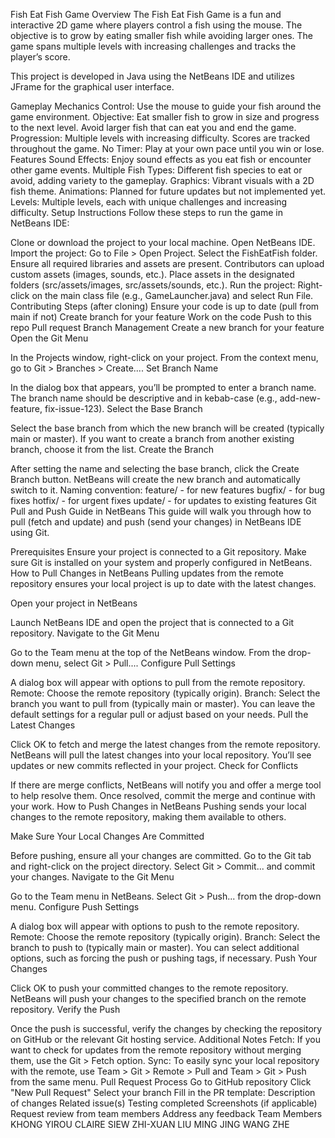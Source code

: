 Fish Eat Fish Game
Overview
The Fish Eat Fish Game is a fun and interactive 2D game where players control a fish using the mouse. The objective is to grow by eating smaller fish while avoiding larger ones. The game spans multiple levels with increasing challenges and tracks the player’s score.

This project is developed in Java using the NetBeans IDE and utilizes JFrame for the graphical user interface.

Gameplay Mechanics
Control: Use the mouse to guide your fish around the game environment.
Objective:
Eat smaller fish to grow in size and progress to the next level.
Avoid larger fish that can eat you and end the game.
Progression:
Multiple levels with increasing difficulty.
Scores are tracked throughout the game.
No Timer: Play at your own pace until you win or lose.
Features
Sound Effects: Enjoy sound effects as you eat fish or encounter other game events.
Multiple Fish Types: Different fish species to eat or avoid, adding variety to the gameplay.
Graphics: Vibrant visuals with a 2D fish theme.
Animations: Planned for future updates but not implemented yet.
Levels: Multiple levels, each with unique challenges and increasing difficulty.
Setup Instructions
Follow these steps to run the game in NetBeans IDE:

Clone or download the project to your local machine.
Open NetBeans IDE.
Import the project:
Go to File > Open Project.
Select the FishEatFish folder.
Ensure all required libraries and assets are present.
Contributors can upload custom assets (images, sounds, etc.).
Place assets in the designated folders (src/assets/images, src/assets/sounds, etc.).
Run the project:
Right-click on the main class file (e.g., GameLauncher.java) and select Run File.
Contributing
Steps (after cloning)
Ensure your code is up to date (pull from main if not)
Create branch for your feature
Work on the code
Push to this repo
Pull request
Branch Management
Create a new branch for your feature
Open the Git Menu

In the Projects window, right-click on your project.
From the context menu, go to Git > Branches > Create....
Set Branch Name

In the dialog box that appears, you’ll be prompted to enter a branch name.
The branch name should be descriptive and in kebab-case (e.g., add-new-feature, fix-issue-123).
Select the Base Branch

Select the base branch from which the new branch will be created (typically main or master).
If you want to create a branch from another existing branch, choose it from the list.
Create the Branch

After setting the name and selecting the base branch, click the Create Branch button.
NetBeans will create the new branch and automatically switch to it.
Naming convention:
feature/ - for new features
bugfix/ - for bug fixes
hotfix/ - for urgent fixes
update/ - for updates to existing features
Git Pull and Push Guide in NetBeans
This guide will walk you through how to pull (fetch and update) and push (send your changes) in NetBeans IDE using Git.

Prerequisites
Ensure your project is connected to a Git repository.
Make sure Git is installed on your system and properly configured in NetBeans.
How to Pull Changes in NetBeans
Pulling updates from the remote repository ensures your local project is up to date with the latest changes.

Open your project in NetBeans

Launch NetBeans IDE and open the project that is connected to a Git repository.
Navigate to the Git Menu

Go to the Team menu at the top of the NetBeans window.
From the drop-down menu, select Git > Pull....
Configure Pull Settings

A dialog box will appear with options to pull from the remote repository.
Remote: Choose the remote repository (typically origin).
Branch: Select the branch you want to pull from (typically main or master).
You can leave the default settings for a regular pull or adjust based on your needs.
Pull the Latest Changes

Click OK to fetch and merge the latest changes from the remote repository.
NetBeans will pull the latest changes into your local repository. You’ll see updates or new commits reflected in your project.
Check for Conflicts

If there are merge conflicts, NetBeans will notify you and offer a merge tool to help resolve them.
Once resolved, commit the merge and continue with your work.
How to Push Changes in NetBeans
Pushing sends your local changes to the remote repository, making them available to others.

Make Sure Your Local Changes Are Committed

Before pushing, ensure all your changes are committed.
Go to the Git tab and right-click on the project directory.
Select Git > Commit... and commit your changes.
Navigate to the Git Menu

Go to the Team menu in NetBeans.
Select Git > Push... from the drop-down menu.
Configure Push Settings

A dialog box will appear with options to push to the remote repository.
Remote: Choose the remote repository (typically origin).
Branch: Select the branch to push to (typically main or master).
You can select additional options, such as forcing the push or pushing tags, if necessary.
Push Your Changes

Click OK to push your committed changes to the remote repository.
NetBeans will push your changes to the specified branch on the remote repository.
Verify the Push

Once the push is successful, verify the changes by checking the repository on GitHub or the relevant Git hosting service.
Additional Notes
Fetch: If you want to check for updates from the remote repository without merging them, use the Git > Fetch option.
Sync: To easily sync your local repository with the remote, use Team > Git > Remote > Pull and Team > Git > Push from the same menu.
Pull Request Process
Go to GitHub repository
Click "New Pull Request"
Select your branch
Fill in the PR template:
Description of changes
Related issue(s)
Testing completed
Screenshots (if applicable)
Request review from team members
Address any feedback
Team Members
KHONG YIROU
CLAIRE SIEW ZHI-XUAN
LIU MING JING
WANG ZHE
